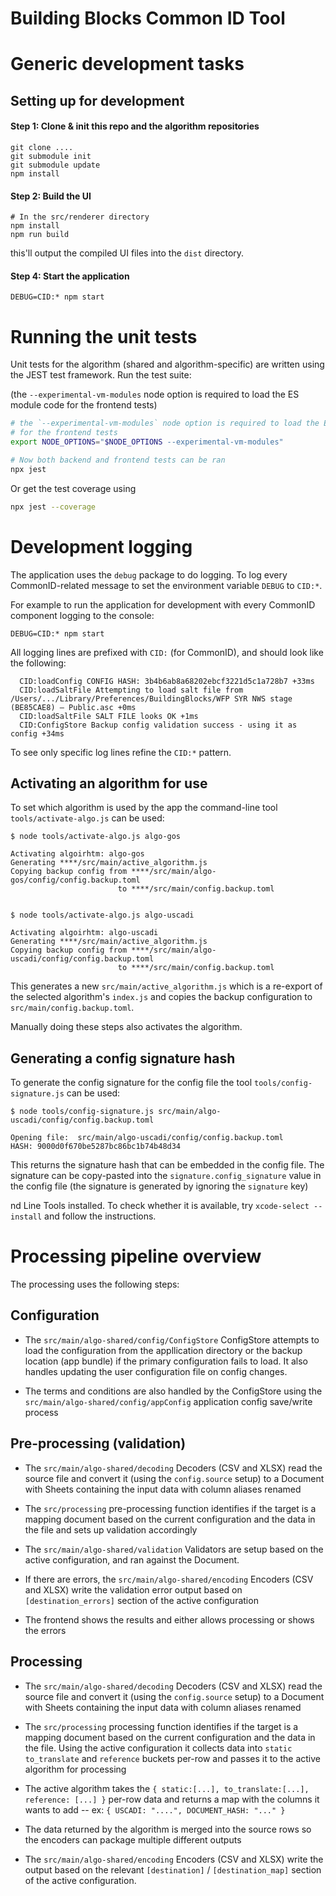 # Building Blocks Common ID Tool

# Generic development tasks

## Setting up for development

#### Step 1: Clone & init this repo and the algorithm repositories

```
git clone ....
git submodule init
git submodule update
npm install
```


#### Step 2: Build the UI

```
# In the src/renderer directory
npm install
npm run build
```

this'll output the compiled UI files into the `dist` directory.


#### Step 4: Start the application

```
DEBUG=CID:* npm start
```


# Running the unit tests

Unit tests for the algorithm (shared and algorithm-specific) are written using the JEST test framework. Run the test suite:

(the `--experimental-vm-modules` node option is required to load the ES module code for the frontend tests)


```bash
# the `--experimental-vm-modules` node option is required to load the ES module code
# for the frontend tests
export NODE_OPTIONS="$NODE_OPTIONS --experimental-vm-modules"

# Now both backend and frontend tests can be ran
npx jest
```

Or get the test coverage using

```bash
npx jest --coverage
```


# Development logging

The application uses the `debug` package to do logging. To log every CommonID-related message to set the environment variable `DEBUG` to `CID:*`.

For example to run the application for development with every CommonID component logging to the console:

```
DEBUG=CID:* npm start
```


All logging lines are prefixed with `CID:` (for CommonID), and should look like the following:

```
  CID:loadConfig CONFIG HASH: 3b4b6ab8a68202ebcf3221d5c1a728b7 +33ms
  CID:loadSaltFile Attempting to load salt file from  /Users/.../Library/Preferences/BuildingBlocks/WFP SYR NWS stage (BE85CAE8) – Public.asc +0ms
  CID:loadSaltFile SALT FILE looks OK +1ms
  CID:ConfigStore Backup config validation success - using it as config +34ms
```

To see only specific log lines refine the `CID:*` pattern.

## Activating an algorithm for use

To set which algorithm is used by the app the command-line tool `tools/activate-algo.js` can be used:

```
$ node tools/activate-algo.js algo-gos

Activating algoirhtm: algo-gos
Generating ****/src/main/active_algorithm.js
Copying backup config from ****/src/main/algo-gos/config/config.backup.toml
                        to ****/src/main/config.backup.toml


$ node tools/activate-algo.js algo-uscadi

Activating algoirhtm: algo-uscadi
Generating ****/src/main/active_algorithm.js
Copying backup config from ****/src/main/algo-uscadi/config/config.backup.toml
                        to ****/src/main/config.backup.toml
```


This generates a new `src/main/active_algorithm.js` which is a re-export of the selected algorithm's `index.js` and copies the backup configuration to `src/main/config.backup.toml`.

Manually doing these steps also activates the algorithm.

## Generating a config signature hash

To generate the config signature for the config file the tool `tools/config-signature.js` can be used:

```
$ node tools/config-signature.js src/main/algo-uscadi/config/config.backup.toml

Opening file:  src/main/algo-uscadi/config/config.backup.toml
HASH: 9000d0f670be5287bc86bc1b74b48d34
```

This returns the signature hash that can be embedded in the config file. The signature can be copy-pasted into the `signature.config_signature` value in the config file (the signature is generated by ignoring the `signature` key)



nd Line Tools installed. To check whether it is available, try `xcode-select --install` and follow the instructions.

# Processing pipeline overview

The processing uses the following steps:

## Configuration

- The `src/main/algo-shared/config/ConfigStore` ConfigStore attempts to load the configuration from the appllication directory or the backup location (app bundle) if the primary configuration fails to load. It also handles updating the user configuration file on config changes.

- The terms and conditions are also handled by the ConfigStore using the `src/main/algo-shared/config/appConfig` application config save/write process

## Pre-processing (validation)

- The `src/main/algo-shared/decoding` Decoders (CSV and XLSX) read the source file and convert it (using the `config.source` setup) to a Document with Sheets containing the input data with column aliases renamed

- The `src/processing` pre-processing function identifies if the target is a mapping document based on the current configuration and the data in the file and sets up validation accordingly

- The `src/main/algo-shared/validation` Validators are setup based on the active configuration, and ran against the Document.

- If there are errors, the `src/main/algo-shared/encoding` Encoders (CSV and XLSX) write the validation error output based on `[destination_errors]` section of the active configuration

- The frontend shows the results and either allows processing or shows the errors

## Processing

- The `src/main/algo-shared/decoding` Decoders (CSV and XLSX) read the source file and convert it (using the `config.source` setup) to a Document with Sheets containing the input data with column aliases renamed

- The `src/processing` processing function identifies if the target is a mapping document based on the current configuration and the data in the file. Using the active configuration it collects data into `static` `to_translate` and `reference` buckets per-row and passes it to the active algorithm for processing

- The active algorithm takes the `{ static:[...], to_translate:[...], reference: [...] }` per-row data and returns a map with the columns it wants to add -- ex: `{ USCADI: "....", DOCUMENT_HASH: "..." }`

- The data returned by the algorithm is merged into the source rows so the encoders can package multiple different outputs

- The `src/main/algo-shared/encoding` Encoders (CSV and XLSX) write the output based on the relevant `[destination]` / `[destination_map]` section of the active configuration.


